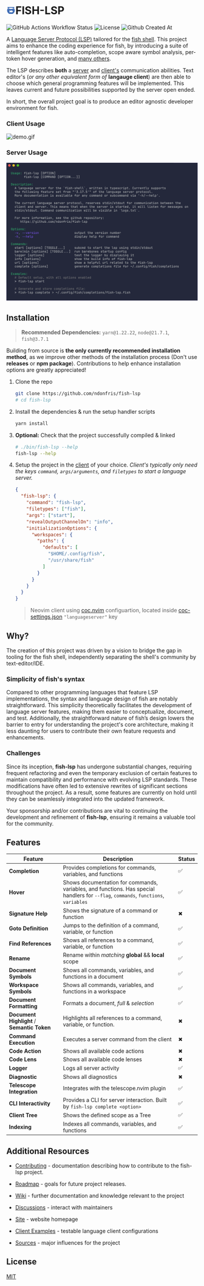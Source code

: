 <h1 style="display: flex; align-items: center; justify-items: center; text-align: center;">
    <img alt="icon.svg" src="https://github.com/ndonfris/fish-lsp.dev/blob/ndonfris-patch-1/coloricon.svg" width="24" height="24"/> FISH-LSP
</h1>

![GitHub Actions Workflow Status](https://img.shields.io/github/actions/workflow/status/ndonfris/fish-lsp/eslint.yml?branch=master&labelColor=%23181939)
![License](https://img.shields.io/github/license/ndonfris/fish-lsp?&labelColor=%23181939&color=b88af3)
![Github Created At](https://img.shields.io/github/created-at/ndonfris/fish-lsp?logo=%234e6cfa&label=created&labelColor=%23181939&color=%236198f5)

A [Language Server Protocol (LSP)](https://lsif.dev/) tailored for the [fish shell](https://github.com/microsoft/vscode-languageserver-node/tree/main/server/src/common).
This project aims to enhance the coding experience for fish, by introducing a suite of
intelligent features like auto-completion, scope aware symbol analysis, per-token hover
generation, and [many others](#features).

The LSP describes __both__ a [server](#server-usage) and [client's](#client-usage) communication abilities.
Text editor's (_or any other equivalent form of_ __langauge client__) are then able to choose which general
programming features will be implemented. This leaves current and future possibilities
supported by the server open ended.

In short, the overall project goal is to produce an editor agnostic developer
environment for fish.

### Client Usage

  ![demo.gif](https://github.com/ndonfris/fish-lsp.dev/blob/ndonfris-patch-1/new_output.gif?raw=true)

 <!-- > [!NOTE] -->
 <!-- > _Please submit other demo's in_ [show & tell](https://github.com/ndonfris/fish-lsp/discussions/categories/show-and-tell) _discussion_ -->

### Server Usage

  <!-- ```bash -->
  <!--  fish-lsp --help -->
  <!-- ``` -->
  <!---->
  <!-- <details> -->
  <!--   <summary> Generated Output </summary> -->

  ![fish-lsp --help](https://github.com/ndonfris/fish-lsp.dev/blob/master/public/help-msg-new.png)

  <!-- </details> -->

## Installation

> __Recommended Dependencies:__ `yarn@1.22.22`, `node@21.7.1`, `fish@3.7.1`

Building from source is __the only currently recommended installation method__, as we improve
other methods of the installation process (Don't use __releases__ or __npm package__).
Contributions to help enhance installation options are greatly appreciated!

1. Clone the repo

    ```bash
    git clone https://github.com/ndonfris/fish-lsp
    # cd fish-lsp
    ```

1. Install the dependencies & run the setup handler scripts

    ```bash
    yarn install
    ```

1. __Optional:__ Check that the project successfully compiled & linked

    ```bash
    # ./bin/fish-lsp --help
    fish-lsp --help
    ```

1. Setup the project in the [client](https://github.com/ndonfris/fish-lsp/wiki/Client-Configurations) of your choice. _Client's typically only need the keys `command`,
   `args/arguments`, and `filetypes` to start a language server._

    ```json
    {
      "fish-lsp": {
        "command": "fish-lsp",
        "filetypes": ["fish"],
        "args": ["start"],
        "revealOutputChannelOn": "info",
        "initializationOptions": {
          "workspaces": {
            "paths": {
              "defaults": [
                "$HOME/.config/fish",
                "/usr/share/fish"
              ]
            }
          }
        }
      }
    }
    ```

    > Neovim client using [coc.nvim](https://github.com/neoclide/coc.nvim) configuartion, located inside [coc-settings.json](https://github.com/neoclide/coc.nvim/wiki/Language-servers#register-custom-language-servers) `"languageserver"` key

## Why?

  The creation of this project was driven by a vision to bridge the gap in tooling for the
  fish shell, independently separating the shell's community by text-editor/IDE.

<!-- ### Pros of fish shell -->
<!---->
<!--   Fish stands out among shell environments due to its advanced, user-friendly language -->
<!--   design, which is inherently more structured and intuitive than traditional shells. This modern -->
<!--   design simplifies script development, enhances readability, and supports robust error handling, -->
<!--   making it an ideal candidate for a dedicated LSP. By leveraging Fish’s unique features through an LSP, -->
<!--   developers can harness its full potential, benefiting from intelligent autocomplete, syntax highlighting, -->
<!--   and real-time feedback that align seamlessly with Fish's syntax. Building an LSP for -->
<!--   Fish not only taps into these innate capabilities but also enriches the user experience, -->
<!--   making advanced shell scripting more accessible and productive. -->

### Simplicity of fish's syntax

  Compared to other programming languages that feature LSP implementations, the syntax and
  language design of fish are notably straightforward. This simplicity theoretically
  facilitates the development of language server features, making them easier to
  conceptualize, document, and test. Additionally, the straightforward nature of fish’s
  design lowers the barrier to entry for understanding the project's core architecture,
  making it less daunting for users to contribute their own feature requests and enhancements.

### Challenges

  Since its inception, __fish-lsp__ has undergone substantial changes, requiring frequent refactoring
  and even the temporary exclusion of certain features to maintain compatibility and performance
  with evolving LSP standards. These modifications have often led to extensive rewrites of
  significant sections throughout the project. As a result, some features are currently on hold until
  they can be seamlessly integrated into the updated framework.

  Your sponsorship and/or contributions are vital to continuing the development and refinement of __fish-lsp__,
  ensuring it remains a valuable tool for the community.

## Features

| Feature | Description | Status |
| --- | --- | --- |
| __Completion__ | Provides completions for commands, variables, and functions | ✅ |
| __Hover__ | Shows documentation for commands, variables, and functions. Has special handlers for `--flag`, `commands`, `functions`, `variables` | ✅ |
| __Signature Help__ | Shows the signature of a command or function | ✖  |
| __Goto Definition__ | Jumps to the definition of a command, variable, or function | ✅ |
| __Find References__ | Shows all references to a command, variable, or function | ✅ |
| __Rename__ | Rename within _matching_ __global__ && __local__ scope | ✅ |
| __Document Symbols__ | Shows all commands, variables, and functions in a document | ✅ |
| __Workspace Symbols__ | Shows all commands, variables, and functions in a workspace | ✅ |
| __Document Formatting__ | Formats a document, _full_ & _selection_ | ✅ |
| __Document Highlight__ / __Semantic Token__ | Highlights all references to a command, variable, or function.  | ✖  |
| __Command Execution__ | Executes a server command from the client | ✖  |
| __Code Action__ | Shows all available code actions | ✖  |
| __Code Lens__ | Shows all available code lenses | ✖  |
| __Logger__ | Logs all server activity | ✅ |
| __Diagnostic__ | Shows all diagnostics | ✖  |
| __Telescope Integration__ | Integrates with the telescope.nvim plugin | ✅ |
| __CLI Interactivity__ | Provides a CLI for server interaction. Built by `fish-lsp complete <option>` | ✅ |
| __Client Tree__ | Shows the defined scope as a Tree | ✅ |
| __Indexing__ | Indexes all commands, variables, and functions | ✅ |

## Additional Resources

- [Contributing](./docs/CONTRIBUTING.md) - documentation describing how to contribute to the fish-lsp project.

- [Roadmap](./docs/ROADMAP.md) - goals for future project releases.

- [Wiki](https://github.com/ndonfris/fish-lsp/wiki) - further documentation and knowledge relevant to the project

- [Discussions](https://github.com/ndonfris/fish-lsp/discussions) - interact with maintainers

- [Site](https://fish-lsp.dev/) - website homepage

- [Client Examples](https://github.com/ndonfris/fish-lsp/wiki/Client-Configurations) - testable language client configurations

- [Sources](https://github.com/ndonfris/fish-lsp/wiki/Sources) - major influences for the project

<!-- Contributors list @via: https://allcontributors.org/docs/en/bot/installation -->
<!-- ## Contributing -->
<!---->
<!-- Contributions are included across any project relevant to the project [fish-lsp-language-clients](https://github.com/ndonfris/fish-lsp-language-clients/), -->
<!-- [fish-lsp.dev](https://https://github.com/ndonfris/fish-lsp.dev), and [this repo](https://github.com/ndonfris/fish-lsp). -->
<!---->
<!-- View the [CONTRIBUTING](./docs/CONTRIBUTING.md) file for more info. -->
<!---->
<!-- Special thanks to everyone who has helped on the project. -->
<!---->
## License

[MIT](https://github.com/ndonfris/fish-lsp/blob/master/LICENSE)

